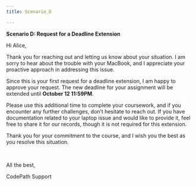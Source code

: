 ```yaml
---
title: Scenario_D

---
```


**Scenario D: Request for a Deadline Extension**

Hi Alice,

Thank you for reaching out and letting us know about your situation. I am sorry to hear about the trouble with your MacBook, and I appreciate your proactive approach in addressing this issue.

Since this is your first request for a deadline extension, I am happy to approve your request. The new deadline for your assignment will be extended until **October 12 11:59PM**.

Please use this additional time to complete your coursework, and if you encounter any further challenges, don’t hesitate to reach out. If you have documentation related to your laptop issue and would like to provide it, feel free to share it for our records, though it is not required for this extension.

Thank you for your commitment to the course, and I wish you the best as you resolve this situation.


<br>

All the best,

CodePath Support

